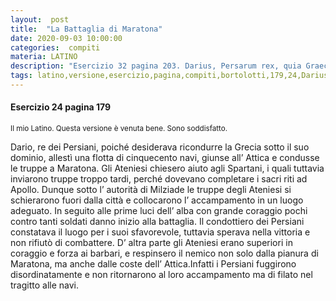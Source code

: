 ```yaml
---
layout:  post
title:  "La Battaglia di Maratona"
date: 2020-09-03 10:00:00
categories:  compiti
materia: LATINO
description: "Esercizio 32 pagina 203. Darius, Persarum rex, quia Graeciam in suam potestatem redigere cupiebat, classem quingentarum navium comparavit, ad Atticam accessit et copias Marathonam duduxit, Athenienses auxilium a Lacedaemoniis petiverunt, qui tamen copias sero miserunt, quod Apollonis sacra perficere debebant. "
tags: latino,versione,esercizio,pagina,compiti,bortolotti,179,24,Darius,rex,Marathona.
---
```

#### Esercizio 24 pagina 179
<sub> Il mio Latino. Questa versione è venuta bene. Sono soddisfatto. </sub>

Dario, re dei Persiani, poiché desiderava ricondurre la Grecia sotto il suo dominio, allestì una flotta di cinquecento navi, giunse all’ Attica e condusse le truppe a Maratona. Gli Ateniesi chiesero aiuto agli Spartani, i quali tuttavia inviarono truppe troppo tardi, perché dovevano completare i sacri riti ad Apollo. Dunque sotto l’ autorità di Milziade le truppe degli Ateniesi si schierarono fuori dalla città e collocarono l’ accampamento in un luogo adeguato. In seguito alle prime luci dell’ alba con grande coraggio pochi contro tanti soldati danno inizio alla battaglia. Il condottiero dei Persiani constatava il luogo per i suoi sfavorevole, tuttavia sperava nella vittoria e non rifiutò di combattere. D’ altra parte gli Ateniesi  erano superiori in coraggio e forza ai barbari, e respinsero il nemico non solo dalla pianura di Maratona, ma anche dalle coste dell’ Attica.Infatti i Persiani fuggirono disordinatamente e non ritornarono al loro accampamento ma di filato nel tragitto alle navi.
